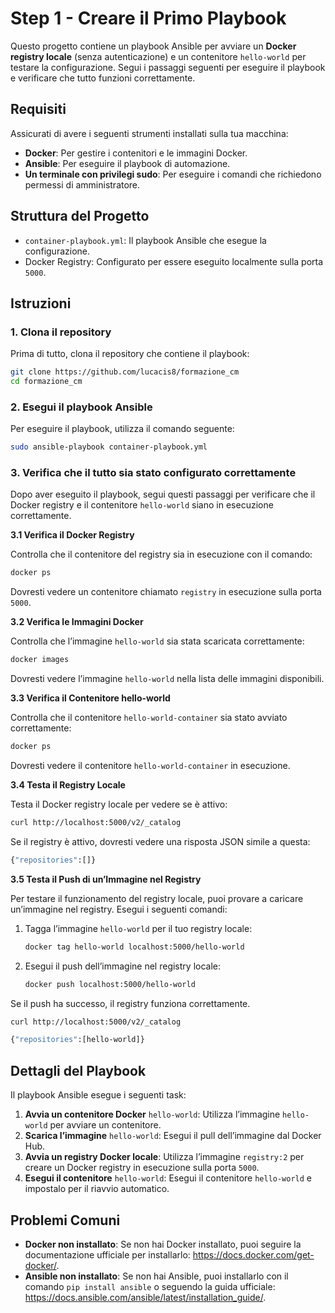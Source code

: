 # Step 1 - Creare il Primo Playbook

Questo progetto contiene un playbook Ansible per avviare un **Docker registry locale** (senza autenticazione) e un contenitore `hello-world` per testare la configurazione. Segui i passaggi seguenti per eseguire il playbook e verificare che tutto funzioni correttamente.

## Requisiti

Assicurati di avere i seguenti strumenti installati sulla tua macchina:

- **Docker**: Per gestire i contenitori e le immagini Docker.
- **Ansible**: Per eseguire il playbook di automazione.
- **Un terminale con privilegi sudo**: Per eseguire i comandi che richiedono permessi di amministratore.

## Struttura del Progetto

- `container-playbook.yml`: Il playbook Ansible che esegue la configurazione.
- Docker Registry: Configurato per essere eseguito localmente sulla porta `5000`.

## Istruzioni

### 1. Clona il repository

Prima di tutto, clona il repository che contiene il playbook:

```bash
git clone https://github.com/lucacis8/formazione_cm
cd formazione_cm
```

### 2. Esegui il playbook Ansible

Per eseguire il playbook, utilizza il comando seguente:

```bash
sudo ansible-playbook container-playbook.yml
```

### 3. Verifica che il tutto sia stato configurato correttamente

Dopo aver eseguito il playbook, segui questi passaggi per verificare che il Docker registry e il contenitore `hello-world` siano in esecuzione correttamente.

**3.1 Verifica il Docker Registry**

Controlla che il contenitore del registry sia in esecuzione con il comando:

```bash
docker ps
```

Dovresti vedere un contenitore chiamato `registry` in esecuzione sulla porta `5000`.

**3.2 Verifica le Immagini Docker**

Controlla che l’immagine `hello-world` sia stata scaricata correttamente:

```bash
docker images
```

Dovresti vedere l’immagine `hello-world` nella lista delle immagini disponibili.

**3.3 Verifica il Contenitore hello-world**

Controlla che il contenitore `hello-world-container` sia stato avviato correttamente:

```bash
docker ps
```

Dovresti vedere il contenitore `hello-world-container` in esecuzione.

**3.4 Testa il Registry Locale**

Testa il Docker registry locale per vedere se è attivo:

```bash
curl http://localhost:5000/v2/_catalog
```

Se il registry è attivo, dovresti vedere una risposta JSON simile a questa:

```bash
{"repositories":[]}
```

**3.5 Testa il Push di un’Immagine nel Registry**

Per testare il funzionamento del registry locale, puoi provare a caricare un’immagine nel registry. Esegui i seguenti comandi:
1. Tagga l’immagine `hello-world` per il tuo registry locale:
   ```bash
   docker tag hello-world localhost:5000/hello-world
   ```

2. Esegui il push dell’immagine nel registry locale:
   ```bash
   docker push localhost:5000/hello-world
   ```

Se il push ha successo, il registry funziona correttamente.

```bash
curl http://localhost:5000/v2/_catalog
```

```bash
{"repositories":[hello-world]}
```

## Dettagli del Playbook

Il playbook Ansible esegue i seguenti task:
1. **Avvia un contenitore Docker** `hello-world`: Utilizza l’immagine `hello-world` per avviare un contenitore.
2. **Scarica l’immagine** `hello-world`: Esegui il pull dell’immagine dal Docker Hub.
3. **Avvia un registry Docker locale**: Utilizza l’immagine `registry:2` per creare un Docker registry in esecuzione sulla porta `5000`.
4. **Esegui il contenitore** `hello-world`: Esegui il contenitore `hello-world` e impostalo per il riavvio automatico.

## Problemi Comuni

- **Docker non installato**: Se non hai Docker installato, puoi seguire la documentazione ufficiale per installarlo: https://docs.docker.com/get-docker/.
- **Ansible non installato**: Se non hai Ansible, puoi installarlo con il comando `pip install ansible` o seguendo la guida ufficiale: https://docs.ansible.com/ansible/latest/installation_guide/.
